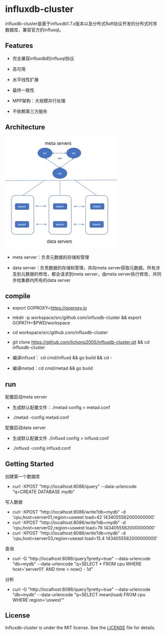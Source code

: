 

# influxdb-cluster

influxdb-cluster是基于influxdb1.7.x版本以及分布式Raft协议开发的分布式时序数据库，兼容官方的influxql。

## Features

- 完全兼容influxdb的influxql协议

- 高可用

- 水平线性扩展

- 最终一致性

- MPP架构：大规模并行处理

- 不依赖第三方服务

## Architecture
<img src="./docs/architecture.png" width=360 height=360 />


- meta server：负责元数据的存储和管理

- data server：负责数据的存储和管理，并向meta server获取元数据。所有涉及到元数据的修改，都会请求到meta server，由meta server执行修改，并同步给集群内所有的data server

## compile
 
- export GOPROXY=https://goproxy.io

- mkdir -p workspace/src/github.com/influxdb-cluster && export GOPATH=$PWD/workspace

- cd workspace/src/github.com/influxdb-cluster

- git clone https://github.com/lichong2005/influxdb-cluster.git && cd influxdb-cluster

- 编译influxd： cd cmd/influxd && go build && cd -

- 编译metad：cd cmd/metad && go build

## run

配置启动meta server

- 生成默认配置文件：./metad config > metad.conf

- ./metad -config metad.conf

配置启动data server

- 生成默认配置文件 ./influxd config > influxd.conf

- ./influxd -config influxd.conf

## Getting Started

创建第一个数据库
- curl -XPOST "http://localhost:8086/query" --data-urlencode "q=CREATE DATABASE mydb"

写入数据
- curl -XPOST "http://localhost:8086/write?db=mydb" -d 'cpu,host=server01,region=uswest load=42 1434055562000000000'
- curl -XPOST "http://localhost:8086/write?db=mydb" -d 'cpu,host=server02,region=uswest load=78 1434055562000000000'
- curl -XPOST "http://localhost:8086/write?db=mydb"  -d 'cpu,host=server03,region=useast load=15.4 1434055562000000000'

查询
- curl -G "http://localhost:8086/query?pretty=true" --data-urlencode "db=mydb" --data-urlencode "q=SELECT * FROM cpu WHERE host='server01' AND time < now() - 1d"

分析
- curl -G "http://localhost:8086/query?pretty=true" --data-urlencode "db=mydb" --data-urlencode "q=SELECT mean(load) FROM cpu WHERE region='uswest'"

## License
Influxdb-cluster is under the MIT license. See the [LICENSE](LICENSE) file for details.
